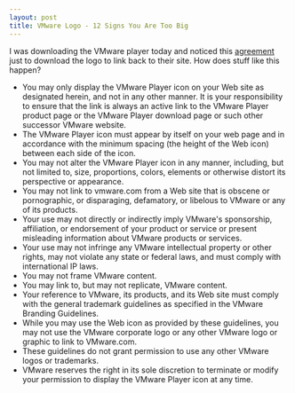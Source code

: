 ```yaml
--- 
layout: post
title: VMware Logo - 12 Signs You Are Too Big
---
```


I was downloading the VMware player today and noticed this [agreement](http://www.vmware.com/help/usage.html) just to download the logo to link back to their site.  How does stuff like this happen?

* You may only display the VMware Player icon on your Web site as designated herein, and not in any other manner. It is your responsibility to ensure that the link is always an active link to the VMware Player product page or the VMware Player download page or such other successor VMware website. 
* The VMware Player icon must appear by itself on your web page and in accordance with the minimum spacing (the height of the Web icon) between each side of the icon. 
* You may not alter the VMware Player icon in any manner, including, but not limited to, size, proportions, colors, elements or otherwise distort its perspective or appearance. 
* You may not link to vmware.com from a Web site that is obscene or pornographic, or disparaging, defamatory, or libelous to VMware or any of its products. 
* Your use may not directly or indirectly imply VMware's sponsorship, affiliation, or endorsement of your product or service or present misleading information about VMware products or services. 
* Your use may not infringe any VMware intellectual property or other rights, may not violate any state or federal laws, and must comply with international IP laws. 
* You may not frame VMware content. 
* You may link to, but may not replicate, VMware content. 
* Your reference to VMware, its products, and its Web site must comply with the general trademark guidelines as specified in the VMware Branding Guidelines. 
* While you may use the Web icon as provided by these guidelines, you may not use the VMware corporate logo or any other VMware logo or graphic to link to VMware.com. 
* These guidelines do not grant permission to use any other VMware logos or trademarks. 
* VMware reserves the right in its sole discretion to terminate or modify your permission to display the VMware Player icon at any time. 
